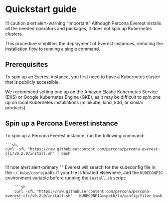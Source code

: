 # Quickstart guide

!!! caution alert alert-warning "Important"
    Although Percona Everest installs all the needed operators and packages, it does not spin up Kubernetes clusters.


This procedure simplifies the deployment of Everest instances, reducing the installation flow to running a single command.


## Prerequisites

To spin up an Everest instance, you first need to have a Kubernetes cluster that is publicly accessible.

We recommend setting one up on the Amazon Elastic Kubernetes Service (EKS) or Google Kubernetes Engine (GKE), as it may be difficult to spin one up on local Kubernetes installations (minikube, kind, k3d, or similar products).


## Spin up a Percona Everest instance

To spin up a Percona Everest instance, run the following command:


    ```sh
    curl -sfL "https://raw.githubusercontent.com/percona/percona-everest-cli/v0.2.0/install.sh" | bash
    ```

!!! note alert alert-primary ""
    Everest will search for the kubeconfig file in the `~/.kube/config`path. If your file is located elsewhere, add the `KUBECONFIG` environment variable before running the `install.sh` script:   
   
        ```sh
        curl -sfL "https://raw.githubusercontent.com/percona/percona-everest-cli/v0.2.0/install.sh" | KUBECONFIG=<path/to/config/file> bash
        ```
